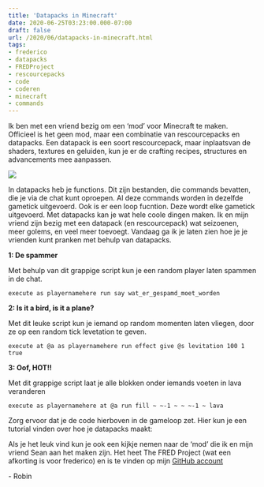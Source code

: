 ```yaml
---
title: 'Datapacks in Minecraft'
date: 2020-06-25T03:23:00.000-07:00
draft: false
url: /2020/06/datapacks-in-minecraft.html
tags: 
- frederico
- datapacks
- FREDProject
- rescourcepacks
- code
- coderen
- minecraft
- commands
---
```


Ik ben met een vriend bezig om een ‘mod’ voor Minecraft te maken. Officieel is het geen mod, maar een combinatie van rescourcepacks en datapacks. Een datapack is een soort rescourcepack, maar inplaatsvan de shaders, textures en geluiden, kun je er de crafting recipes, structures en advancements mee aanpassen.

[![](https://1.bp.blogspot.com/-wTEuGOdOumg/XvJLCDE0rWI/AAAAAAAAHqk/SYRiZrNyg8cpQae9nsbrxmLOhq8qceAtgCK4BGAsYHg/w151-h164/bc270c23058d513de5124ffea6bf9199af7a2370.png)](https://1.bp.blogspot.com/-wTEuGOdOumg/XvJLCDE0rWI/AAAAAAAAHqk/SYRiZrNyg8cpQae9nsbrxmLOhq8qceAtgCK4BGAsYHg/s731/bc270c23058d513de5124ffea6bf9199af7a2370.png)

  

In datapacks heb je functions. Dit zijn bestanden, die commands bevatten, die je via de chat kunt oproepen. Al deze commands worden in dezelfde gametick uitgevoerd. Ook is er een loop fucntion. Deze wordt elke gametick uitgevoerd. Met datapacks kan je wat hele coole dingen maken. Ik en mijn vriend zijn bezig met een datapack (en rescourcepack) wat seizoenen, meer golems, en veel meer toevoegt. Vandaag ga ik je laten zien hoe je je vrienden kunt pranken met behulp van datapacks.

  

**1: De spammer**

Met behulp van dit grappige script kun je een random player laten spammen in de chat.

  

`execute as playernamehere run say wat_er_gespamd_moet_worden`

  

**2: Is it a bird, is it a plane?**

Met dit leuke script kun je iemand op random momenten laten vliegen, door ze op een random tick levetation te geven.

  

`execute at @a as playernamehere run effect give @s levitation 100 1 true`

  

**3: Oof, HOT!!**

Met dit grappige script laat je alle blokken onder iemands voeten in lava veranderen

  

`execute as playernamehere at @a run fill ~ ~-1 ~ ~ ~-1 ~ lava`

  

Zorg ervoor dat je de code hierboven in de gameloop zet. Hier kun je een tutorial vinden over hoe je datapacks maakt: 

  

  

Als je het leuk vind kun je ook een kijkje nemen naar de ‘mod’ die ik en mijn vriend Sean aan het maken zijn. Het heet The FRED Project (wat een afkorting is voor frederico) en is te vinden op mijn [GitHub account](https://github.com/RobinBoers/TheFREDProject)

  

\- Robin